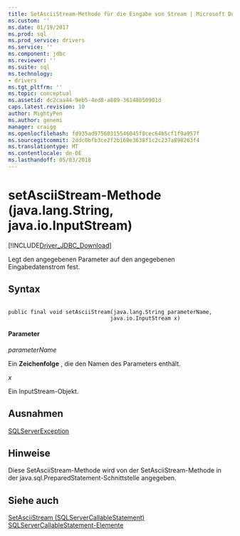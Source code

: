 ```yaml
---
title: SetAsciiStream-Methode für die Eingabe von Stream | Microsoft Docs
ms.custom: ''
ms.date: 01/19/2017
ms.prod: sql
ms.prod_service: drivers
ms.service: ''
ms.component: jdbc
ms.reviewer: ''
ms.suite: sql
ms.technology:
- drivers
ms.tgt_pltfrm: ''
ms.topic: conceptual
ms.assetid: dc2caa44-9eb5-4ed8-a889-36148b50901d
caps.latest.revision: 10
author: MightyPen
ms.author: genemi
manager: craigg
ms.openlocfilehash: fd935ad97560315546045f8cec64b5cf1f9a957f
ms.sourcegitcommit: 2ddc0bfb3ce2f2b160e3638f1c2c237a898263f4
ms.translationtype: MT
ms.contentlocale: de-DE
ms.lasthandoff: 05/03/2018
---
```

# <a name="setasciistream-method-javalangstring-javaioinputstream"></a>setAsciiStream-Methode (java.lang.String, java.io.InputStream)
[!INCLUDE[Driver_JDBC_Download](../../../includes/driver_jdbc_download.md)]

  Legt den angegebenen Parameter auf den angegebenen Eingabedatenstrom fest.  
  
## <a name="syntax"></a>Syntax  
  
```  
  
public final void setAsciiStream(java.lang.String parameterName,  
                                java.io.InputStream x)  
```  
  
#### <a name="parameters"></a>Parameter  
 *parameterName*  
  
 Ein **Zeichenfolge** , die den Namen des Parameters enthält.  
  
 *x*  
  
 Ein InputStream-Objekt.  
  
## <a name="exceptions"></a>Ausnahmen  
 [SQLServerException](../../../connect/jdbc/reference/sqlserverexception-class.md)  
  
## <a name="remarks"></a>Hinweise  
 Diese SetAsciiStream-Methode wird von der SetAsciiStream-Methode in der java.sql.PreparedStatement-Schnittstelle angegeben.  
  
## <a name="see-also"></a>Siehe auch  
 [SetAsciiStream &#40;SQLServerCallableStatement&#41;](../../../connect/jdbc/reference/setasciistream-sqlservercallablestatement.md)   
 [SQLServerCallableStatement-Elemente](../../../connect/jdbc/reference/sqlservercallablestatement-members.md)  
  
  
